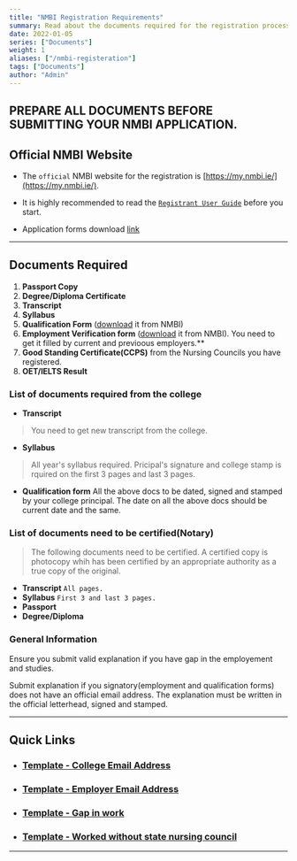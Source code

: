 ```yaml
---
title: "NMBI Registration Requirements"
summary: Read about the documents required for the registration process.
date: 2022-01-05
series: ["Documents"]
weight: 1
aliases: ["/nmbi-registeration"]
tags: ["Documents"]
author: "Admin"
---
```


##  PREPARE ALL DOCUMENTS BEFORE SUBMITTING YOUR NMBI APPLICATION.

## Official NMBI Website


-   The `official` NMBI website for the registration is  [https://my.nmbi.ie/](https://my.nmbi.ie/).

-   It is highly recommended to read the [`Registrant User Guide`](https://www.nmbi.ie/NMBI/media/NMBI/Registrant_User_Guide.pdf?ext=.pdf) before you start.
-   Application forms download [link](https://www.nmbi.ie/Registration/Application-Forms)
---

## Documents Required

1. **Passport Copy**
2. **Degree/Diploma Certificate**
3. **Transcript**
4. **Syllabus**
5. **Qualification Form** ([download](https://www.nmbi.ie/NMBI/media/NMBI/Qualification-Form.pdf?ext=.pdf) it from NMBI)
6. **Employment Verification form** ([download](https://www.nmbi.ie/NMBI/media/NMBI/Employment-Form.pdf?ext=.pdf) it from NMBI). You need to get it filled by current and previoous employers.**
7. **Good Standing Certificate(CCPS)** from the Nursing Councils you have registered.
8. **OET/IELTS Result** 

### List of documents required from the college
- **Transcript**
> You need to get new transcript from the college.
- **Syllabus**
> All year's syllabus required. Pricipal's signature and college stamp is rquired on the  first 3 pages and last 3 pages.
- **Qualification form**
All the above docs to be dated, signed and stamped by your college principal. The date on all the above docs should be current date and the same.  

### List of documents need to be certified(Notary)

>The following documents need to be certified. A certified copy is photocopy whih has been certified by an appropriate authority as a true copy of the original.
- **Transcript**
`All pages.`
- **Syllabus**
`First 3 and last 3 pages.`
- **Passport**
- **Degree/Diploma**


### General Information
Ensure you submit valid explanation if you have gap in the employement and studies. 

Submit explanation if you signatory(employment and qualification forms) does not have an official email address. The explanation must be written in the official letterhead, signed and stamped.



---

## Quick Links


-   ### [Template - College Email Address](../nmbi-explanation-college-email)

-   ### [Template - Employer Email Address](../nmbi-explanation-employer-email)

-   ### [Template - Gap in work](../nmbi-explanation-gap)

-   ### [Template - Worked without state nursing council](../nmbi-explanation-work-without-nursing-council-reg)

---
